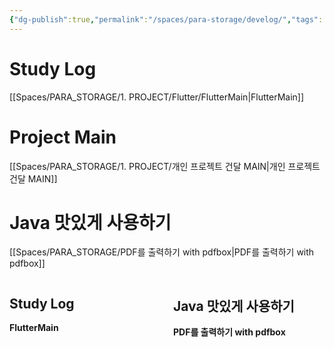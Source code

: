 ```yaml
---
{"dg-publish":true,"permalink":"/spaces/para-storage/develog/","tags":["gardenEntry"]}
---
```


# Study Log
[[Spaces/PARA_STORAGE/1. PROJECT/Flutter/FlutterMain\|FlutterMain]]

# Project Main
[[Spaces/PARA_STORAGE/1. PROJECT/개인 프로젝트 건달 MAIN\|개인 프로젝트 건달 MAIN]]

# Java 맛있게 사용하기
[[Spaces/PARA_STORAGE/PDF를 출력하기 with pdfbox\|PDF를 출력하기 with pdfbox]]

<div style="display: flex; justify-content: space-between;">
  <div style="flex: 1; margin-right: 10px;">
    <h2>Study Log</h2>
    <a><p><strong>FlutterMain</strong></p></a>
  </div>
  <div style="flex: 1; margin-left: 10px;">
    <h2>Java 맛있게 사용하기</h2>
    <p><strong>PDF를 출력하기 with pdfbox</strong></p>
  </div>
</div>

